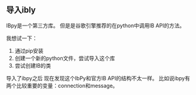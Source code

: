 ## 导入ibly
IBpy是一个第三方库。
但是是谷歌引擎推荐的在python中调用IB API的方法。

我想试一下：
1.	通过pip安装
2.	创建一个新的python文件，尝试导入这个库
3.	尝试创建IB的类

导入了ibpy之后
现在发现这个IbPy和官方IB API的结构不太一样。
比如说ibpy有两个比较重要的变量：connection和message。
